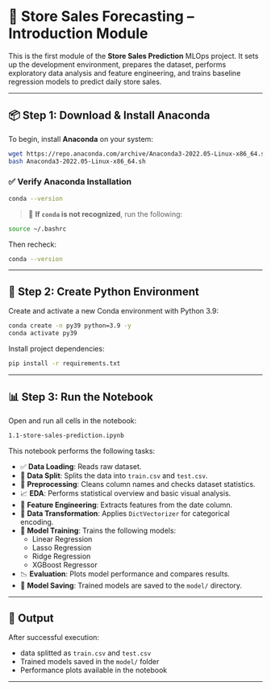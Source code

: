 # 🛒 Store Sales Forecasting – Introduction Module

This is the first module of the **Store Sales Prediction** MLOps project. It sets up the development environment, prepares the dataset, performs exploratory data analysis and feature engineering, and trains baseline regression models to predict daily store sales.

---

## 📦 Step 1: Download & Install Anaconda

To begin, install **Anaconda** on your system:

```bash
wget https://repo.anaconda.com/archive/Anaconda3-2022.05-Linux-x86_64.sh
bash Anaconda3-2022.05-Linux-x86_64.sh
```

### ✅ Verify Anaconda Installation

```bash
conda --version
```

> 🔧 **If `conda` is not recognized**, run the following:

```bash
source ~/.bashrc
```

Then recheck:

```bash
conda --version
```

---

## 🐍 Step 2: Create Python Environment

Create and activate a new Conda environment with Python 3.9:

```bash
conda create -n py39 python=3.9 -y
conda activate py39
```

Install project dependencies:

```bash
pip install -r requirements.txt
```

---

## 📊 Step 3: Run the Notebook

Open and run all cells in the notebook:

```bash
1.1-store-sales-prediction.ipynb
```

This notebook performs the following tasks:

- ✅ **Data Loading**: Reads raw dataset.
- 📁 **Data Split**: Splits the data into `train.csv` and `test.csv`.
- 🧹 **Preprocessing**: Cleans column names and checks dataset statistics.
- 📈 **EDA**: Performs statistical overview and basic visual analysis.
- 🧠 **Feature Engineering**: Extracts features from the date column.
- 🔁 **Data Transformation**: Applies `DictVectorizer` for categorical encoding.
- 🧪 **Model Training**: Trains the following models:
  - Linear Regression
  - Lasso Regression
  - Ridge Regression
  - XGBoost Regressor
- 📉 **Evaluation**: Plots model performance and compares results.
- 💾 **Model Saving**: Trained models are saved to the `model/` directory.

---

## 📂 Output

After successful execution:

- data splitted as `train.csv` and `test.csv`
- Trained models saved in the `model/` folder
- Performance plots available in the notebook
---



